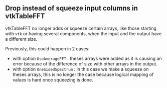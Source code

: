 ## Drop instead of squeeze input columns in vtkTableFFT

vtkTableFFT no longer adds or squeeze certain arrays, like those starting with `vtk` or having several components,
when the input and the output have a different size.

Previously, this could happen in 2 cases:
- with option `UseAverageFFT` : theses arrays were added as it is causing an error because of the difference of size
with other arrays in the output.
- with option `OneSidedSpectrum` : in this case we make a squeeze on theses arrays, this is no longer the case because
logical mapping of values is hard once squeezing is done.
